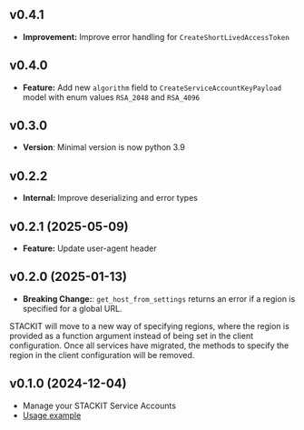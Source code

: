 ## v0.4.1
- **Improvement:** Improve error handling for `CreateShortLivedAccessToken`

## v0.4.0
- **Feature:** Add new `algorithm` field to `CreateServiceAccountKeyPayload` model with enum values `RSA_2048` and `RSA_4096`

## v0.3.0
- **Version**: Minimal version is now python 3.9

## v0.2.2
- **Internal:** Improve deserializing and error types

## v0.2.1 (2025-05-09)
- **Feature:** Update user-agent header

## v0.2.0 (2025-01-13)
- **Breaking Change:**: `get_host_from_settings` returns an error if a region is specified for a global URL.

STACKIT will move to a new way of specifying regions, where the region is provided as a function argument instead of being set in the client configuration. Once all services have migrated, the methods to specify the region in the client configuration will be removed.

## v0.1.0 (2024-12-04)
- Manage your STACKIT Service Accounts
- [Usage example](https://github.com/stackitcloud/stackit-sdk-python/tree/main/examples/serviceaccount)
